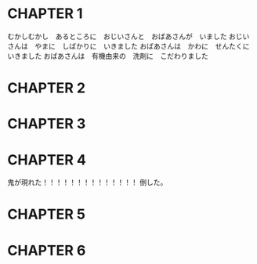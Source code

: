 # CHAPTER 1
むかしむかし　あるところに　おじいさんと　おばあさんが　いました
おじいさんは　やまに　しばかりに　いきました
おばあさんは　かわに　せんたくに　いきました
おばあさんは　有機由来の　洗剤に　こだわりました
# CHAPTER 2
# CHAPTER 3
# CHAPTER 4
鬼が現れた！！！！！！！！！！！！！！
倒した。
# CHAPTER 5
# CHAPTER 6